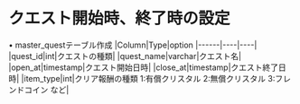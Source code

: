 # クエスト開始時、終了時の設定
• master_questテーブル作成
|Column|Type|option
|------|----|----|
|quest_id|int|クエストの種類|
|quest_name|varchar|クエスト名|
|open_at|timestamp|クエスト開始日時|
|close_at|timestamp|クエスト終了日時|
|item_type|int|クリア報酬の種類 1:有償クリスタル 2:無償クリスタル 3:フレンドコイン など|
